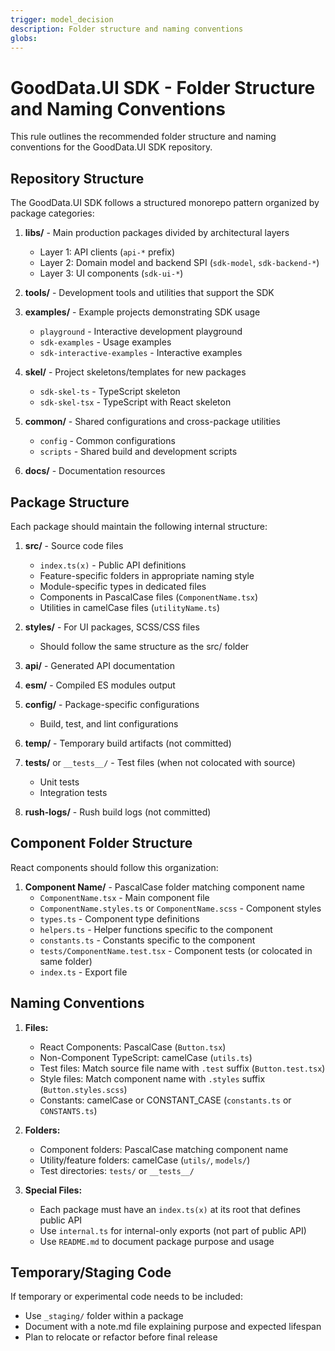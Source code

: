 ```yaml
---
trigger: model_decision
description: Folder structure and naming conventions
globs:
---
```


# GoodData.UI SDK - Folder Structure and Naming Conventions

This rule outlines the recommended folder structure and naming conventions for the GoodData.UI SDK repository.

## Repository Structure

The GoodData.UI SDK follows a structured monorepo pattern organized by package categories:

1. **libs/** - Main production packages divided by architectural layers

    - Layer 1: API clients (`api-*` prefix)
    - Layer 2: Domain model and backend SPI (`sdk-model`, `sdk-backend-*`)
    - Layer 3: UI components (`sdk-ui-*`)

2. **tools/** - Development tools and utilities that support the SDK

3. **examples/** - Example projects demonstrating SDK usage

    - `playground` - Interactive development playground
    - `sdk-examples` - Usage examples
    - `sdk-interactive-examples` - Interactive examples

4. **skel/** - Project skeletons/templates for new packages

    - `sdk-skel-ts` - TypeScript skeleton
    - `sdk-skel-tsx` - TypeScript with React skeleton

5. **common/** - Shared configurations and cross-package utilities

    - `config` - Common configurations
    - `scripts` - Shared build and development scripts

6. **docs/** - Documentation resources

## Package Structure

Each package should maintain the following internal structure:

1. **src/** - Source code files

    - `index.ts(x)` - Public API definitions
    - Feature-specific folders in appropriate naming style
    - Module-specific types in dedicated files
    - Components in PascalCase files (`ComponentName.tsx`)
    - Utilities in camelCase files (`utilityName.ts`)

2. **styles/** - For UI packages, SCSS/CSS files

    - Should follow the same structure as the src/ folder

3. **api/** - Generated API documentation

4. **esm/** - Compiled ES modules output

5. **config/** - Package-specific configurations

    - Build, test, and lint configurations

6. **temp/** - Temporary build artifacts (not committed)

7. **tests/** or `__tests__/` - Test files (when not colocated with source)

    - Unit tests
    - Integration tests

8. **rush-logs/** - Rush build logs (not committed)

## Component Folder Structure

React components should follow this organization:

1. **Component Name/** - PascalCase folder matching component name
    - `ComponentName.tsx` - Main component file
    - `ComponentName.styles.ts` or `ComponentName.scss` - Component styles
    - `types.ts` - Component type definitions
    - `helpers.ts` - Helper functions specific to the component
    - `constants.ts` - Constants specific to the component
    - `tests/ComponentName.test.tsx` - Component tests (or colocated in same folder)
    - `index.ts` - Export file

## Naming Conventions

1. **Files:**

    - React Components: PascalCase (`Button.tsx`)
    - Non-Component TypeScript: camelCase (`utils.ts`)
    - Test files: Match source file name with `.test` suffix (`Button.test.tsx`)
    - Style files: Match component name with `.styles` suffix (`Button.styles.scss`)
    - Constants: camelCase or CONSTANT_CASE (`constants.ts` or `CONSTANTS.ts`)

2. **Folders:**

    - Component folders: PascalCase matching component name
    - Utility/feature folders: camelCase (`utils/`, `models/`)
    - Test directories: `tests/` or `__tests__/`

3. **Special Files:**
    - Each package must have an `index.ts(x)` at its root that defines public API
    - Use `internal.ts` for internal-only exports (not part of public API)
    - Use `README.md` to document package purpose and usage

## Temporary/Staging Code

If temporary or experimental code needs to be included:

-   Use `_staging/` folder within a package
-   Document with a note.md file explaining purpose and expected lifespan
-   Plan to relocate or refactor before final release
